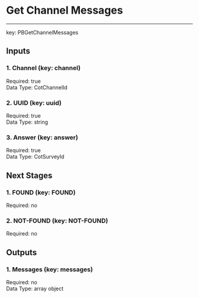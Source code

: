 # Get Channel Messages  
****  
key: PBGetChannelMessages  
## Inputs  
### 1. Channel (key: channel)  
  
Required: true  
Data Type: CotChannelId   
### 2. UUID (key: uuid)  
  
Required: true  
Data Type: string   
### 3. Answer (key: answer)  
  
Required: true  
Data Type: CotSurveyId   
## Next Stages  
### 1. FOUND (key: FOUND)  
  
Required: no  
### 2. NOT-FOUND (key: NOT-FOUND)  
  
Required: no  
## Outputs  
### 1. Messages (key: messages)  
  
Required: no  
Data Type: array object